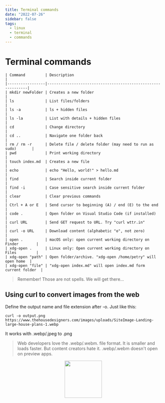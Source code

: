 ```yaml
---
title: Terminal commands
date: "2022-07-26"
sidebar: false
tags:
  - linux
  - terminal
  - commands
---
```


# Terminal commands

```
| Command         | Description                                                 |
|-----------------|-------------------------------------------------------------|
| mkdir newFolder | Creates a new folder                                        |
| ls              | List files/folders                                          |
| ls -a           | ls + hidden files                                           |
| ls -la          | List with details + hidden files                            |
| cd              | Change directory                                            |
| cd ..           | Navigate one folder back                                    |
| rm / rm -r      | Delete file / delete folder (may need to run as sudo)       |
| pwd             | Print working directory                                     |
| touch index.md  | Creates a new file                                          |
| echo            | echo "Hello, world!" > hello.md                             |
| find            | Search inside current folder                                |
| find -i         | Case sensitive search inside current folder                 |
| clear           | Clear previous commands                                     |
| Ctrl + A or E   | Send cursor to beginning (A) / end (E) to the end           |
| code .          | Open folder on Visual Studio Code (if installed)            |
| curl URL        | Send GET request to URL. Try "curl wttr.in"                 |
| curl -o URL     | Download content (alphabetic "o", not zero)                 |
| open .          | macOS only: open current working directory on Finder        |
| xdg-open .      | Linux only: Open current working directory on Files         |
| xdg-open "path" | Open folder/archive. "xdg-open /home/petry" will open home  |
| xdg-open "file" | "xdg-open index.md" will open index.md form current folder  |

```

> Remember! Those are not spells. We will get there...

## Using curl to convert images from the web

Define the output name and file extension after -o. Just like this:

`curl -o output.png https://www.thehousedesigners.com/images/uploads/SiteImage-Landing-large-house-plans-1.webp`

It works with .webp/.jpeg to .png

> Web developers love the .webp/.webm. file format. It is smaller and loads faster. But content creators hate it. .webp/.webm doesn't open on preview apps.

<div class="wisdom">
<img class="wisdony" src="https://upload.wikimedia.org/wikipedia/commons/2/24/Cups09.jpg" alt="">
</div>

<style>
  .wisdom {
    display: flex;
    justify-content: center;
  }

  .wisdony {
  height: 120px;
  }
</style>
